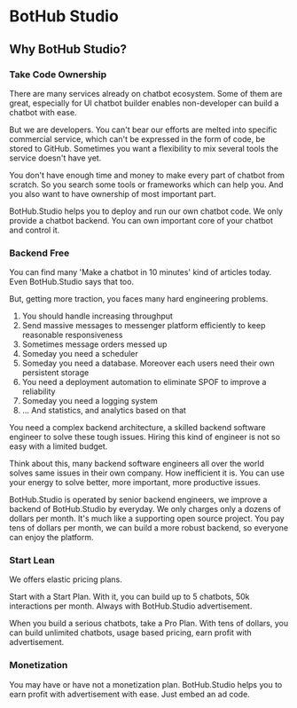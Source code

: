 # BotHub Studio

## Why BotHub Studio?

### Take Code Ownership

There are many services already on chatbot ecosystem. Some of them are great, especially for UI chatbot builder enables non-developer can build a chatbot with ease.

But we are developers. You can't bear our efforts are melted into specific commercial service, which can't be expressed in the form of code, be stored to GitHub. Sometimes you want a flexibility to mix several tools the service doesn't have yet.

You don't have enough time and money to make every part of chatbot from scratch. So you search some tools or frameworks which can help you. And you also want to have ownership of most important part.

BotHub.Studio helps you to deploy and run our own chatbot code. We only provide a chatbot backend. You can own important core of your chatbot and control it.


### Backend Free

You can find many 'Make a chatbot in 10 minutes' kind of articles today. Even BotHub.Studio says that too.

But, getting more traction, you faces many hard engineering problems.

1. You should handle increasing throughput
1. Send massive messages to messenger platform efficiently to keep reasonable responsiveness
1. Sometimes message orders messed up
1. Someday you need a scheduler
1. Someday you need a database. Moreover each users need their own persistent storage
1. You need a deployment automation to eliminate SPOF to improve a reliability
1. Someday you need a logging system
1. ... And statistics, and analytics based on that

You need a complex backend architecture, a skilled backend software engineer to solve these tough issues. Hiring this kind of engineer is not so easy with a limited budget.

Think about this, many backend software engineers all over the world solves same issues in their own company. How inefficient it is. You can use your energy to solve better, more important, more productive issues.

BotHub.Studio is operated by senior backend engineers, we improve a backend of BotHub.Studio by everyday. We only charges only a dozens of dollars per month. It's much like a supporting open source project. You pay tens of dollars per month, we can build a more robust backend, so everyone can enjoy the platform.


### Start Lean

We offers elastic pricing plans.

Start with a Start Plan. With it, you can build up to 5 chatbots, 50k interactions per month. Always with BotHub.Studio advertisement.

When you build a serious chatbots, take a Pro Plan. With tens of dollars, you can build unlimited chatbots, usage based pricing, earn profit with advertisement.


### Monetization

You may have or have not a monetization plan. BotHub.Studio helps you to earn profit with advertisement with ease. Just embed an ad code.
